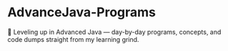 # AdvanceJava-Programs
🚀 Leveling up in Advanced Java — day-by-day programs, concepts, and code dumps straight from my learning grind.
